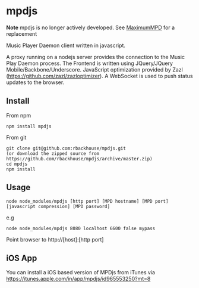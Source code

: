 mpdjs
=====

**Note** mpdjs is no longer actively developed. See [MaximumMPD](https://github.com/rbackhouse/MaximumMPD) for a replacement

Music Player Daemon client written in javascript.

A proxy running on a nodejs server provides the connection to the Music Play Daemon process. The Frontend is written using JQuery/JQuery Mobile/Backbone/Underscore.
JavaScript optimization provided by Zazl (https://github.com/zazl/zazloptimizer). A WebSocket is used to push status updates to the browser.

Install
-------

From npm

	npm install mpdjs

From git

	git clone git@github.com:rbackhouse/mpdjs.git
	(or download the zipped source from https://github.com/rbackhouse/mpdjs/archive/master.zip)
	cd mpdjs
	npm install

Usage
-----

	node node_modules/mpdjs [http port] [MPD hostname] [MPD port] [javascript compression] [MPD password]

e.g

	node node_modules/mpdjs 8080 localhost 6600 false mypass

Point browser to http://[host]:[http port]

iOS App
-------

You can install a iOS based version of MPDjs from iTunes via https://itunes.apple.com/in/app/mpdjs/id965553250?mt=8

